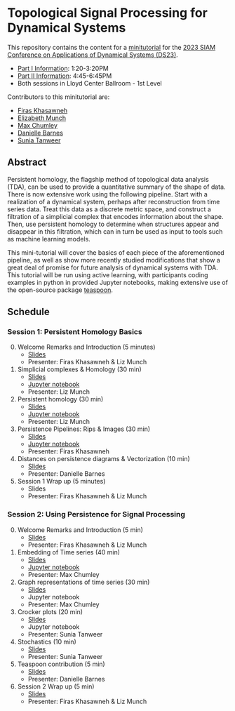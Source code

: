 #  Topological Signal Processing for Dynamical Systems

This repository contains the content for a [minitutorial](https://www.siam.org/conferences/cm/program/minitutorials/ds23-minitutorials) for the [2023 SIAM Conference on Applications of Dynamical Systems (DS23)](https://www.siam.org/conferences/cm/conference/ds23). 

- [Part I Information](https://meetings.siam.org/sess/dsp_programsess.cfm?SESSIONCODE=75586): 1:20-3:20PM 
- [Part II Information](https://meetings.siam.org/sess/dsp_programsess.cfm?SESSIONCODE=77160): 4:45-6:45PM
- Both sessions in Lloyd Center Ballroom - 1st Level

Contributors to this minitutorial are:

- [Firas Khasawneh](firaskhasawneh.com)
- [Elizabeth Munch](elizabethmunch.com)
- [Max Chumley](maxchumley.com)
- [Danielle Barnes](https://github.com/barnesd8) 
- [Sunia Tanweer](stanweer1.github.io)

## Abstract

Persistent homology, the flagship method of topological data analysis (TDA), can be used to provide a quantitative summary of the shape of data.  There is now extensive work using the following pipeline. Start with a realization of a dynamical system, perhaps after reconstruction from time series data. Treat this data as a discrete metric space, and construct a filtration of a simplicial complex that encodes information about the shape.  Then, use persistent homology to determine when structures appear and disappear in this filtration, which can in turn be used as input to tools such as machine learning models. 

This mini-tutorial will cover the basics of each piece of the aforementioned pipeline, as well as show more recently studied modifications that show a great deal of promise for future analysis of dynamical systems with TDA. This tutorial will be run using active learning, with participants coding examples in python in provided Jupyter notebooks, making extensive use of the open-source package [teaspoon](https://github.com/TeaspoonTDA/teaspoon). 

## Schedule 


### Session 1: Persistent Homology Basics

0. Welcome Remarks and Introduction (5 minutes)
   - [Slides](https://github.com/TeaspoonTDA/2023-SIAM-DS-TDA-Minitutorial/blob/main/1-0-Welcome.ipynb)
   - Presenter: Firas Khasawneh & Liz Munch
1. Simplicial complexes & Homology (30 min)
   - [Slides](https://github.com/TeaspoonTDA/2023-SIAM-DS-TDA-Minitutorial/blob/main/1-1-SimplicialCpx_Homology.ipynb)
   - [Jupyter notebook](https://github.com/TeaspoonTDA/2023-SIAM-DS-TDA-Minitutorial/blob/main/1-1-Wkst-Intro_SimplicialCpx_Homology.ipynb) 
   - Presenter: Liz Munch
2. Persistent homology (30 min)
   - [Slides](https://github.com/TeaspoonTDA/2023-SIAM-DS-TDA-Minitutorial/blob/main/1-2-PersistentHomology.ipynb) 
   - [Jupyter notebook](https://github.com/TeaspoonTDA/2023-SIAM-DS-TDA-Minitutorial/blob/main/1-2-Wkst-PersistentHomology.ipynb) 
   - Presenter: Liz Munch
3. Persistence Pipelines: Rips & Images (30 min)
   - [Slides](https://github.com/TeaspoonTDA/2023-SIAM-DS-TDA-Minitutorial/blob/main/1-3-PersistencePipelines.ipynb)
   - [Jupyter notebook](https://github.com/TeaspoonTDA/2023-SIAM-DS-TDA-Minitutorial/blob/main/1-3-PersistencePipelines.ipynb) 
   - Presenter: Firas Khasawneh 
4. Distances on persistence diagrams & Vectorization (10 min)
   - [Slides](https://github.com/TeaspoonTDA/2023-SIAM-DS-TDA-Minitutorial/blob/main/1-4-DistancesAndVectorization.ipynb)
   - Presenter: Danielle Barnes
5. Session 1 Wrap up (5 minutes)
   - Slides
   - Presenter: Firas Khasawneh & Liz Munch
   
### Session 2: Using Persistence for Signal Processing

0. Welcome Remarks and Introduction (5 min)
   - [Slides](https://github.com/TeaspoonTDA/2023-SIAM-DS-TDA-Minitutorial/blob/main/2-0-Welcome.ipynb)
   - Presenter: Firas Khasawneh & Liz Munch
1. Embedding of Time series (40 min)
   - [Slides](https://github.com/TeaspoonTDA/2023-SIAM-DS-TDA-Minitutorial/blob/main/2-1-Embedding.ipynb)
   - [Jupyter notebook](https://github.com/TeaspoonTDA/2023-SIAM-DS-TDA-Minitutorial/blob/main/2-1-Wkst-Embedding.ipynb)
   - Presenter: Max Chumley
2. Graph representations of time series (30 min)
   - [Slides](https://github.com/TeaspoonTDA/2023-SIAM-DS-TDA-Minitutorial/blob/main/2-2-GraphTimeSeries.ipynb)
   - Jupyter notebook 
   - Presenter: Max Chumley
3. Crocker plots (20 min)
   - [Slides](https://github.com/TeaspoonTDA/2023-SIAM-DS-TDA-Minitutorial/blob/main/2-3-CrockerPlots.ipynb) 
   - Jupyter notebook 
   - Presenter: Sunia Tanweer
4. Stochastics (10 min)
   - [Slides](https://github.com/TeaspoonTDA/2023-SIAM-DS-TDA-Minitutorial/blob/main/2-4-Stochastics.ipynb)
   - Presenter: Sunia Tanweer
5. Teaspoon contribution (5 min)
   - [Slides](https://github.com/TeaspoonTDA/2023-SIAM-DS-TDA-Minitutorial/blob/main/2-5-ContributionAndConclusion.ipynb) 
   - Presenter: Danielle Barnes
6. Session 2 Wrap up (5 min)
   - [Slides](https://github.com/TeaspoonTDA/2023-SIAM-DS-TDA-Minitutorial/blob/main/2-6-Wrapup.ipynb)
   - Presenter: Firas Khasawneh & Liz Munch
